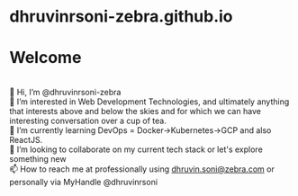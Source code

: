 # dhruvinrsoni-zebra.github.io
# Welcome

<br />👋 Hi, I’m @dhruvinrsoni-zebra
<br />👀 I’m interested in Web Development Technologies, and ultimately anything that interests above and below the skies and for which we can have interesting conversation over a cup of tea.
<br />🌱 I’m currently learning DevOps = Docker->Kubernetes->GCP and also ReactJS.
<br />💞️ I’m looking to collaborate on my current tech stack or let's explore something new
<br />📫 How to reach me at professionally using dhruvin.soni@zebra.com or personally via MyHandle @dhruvinrsoni
 
